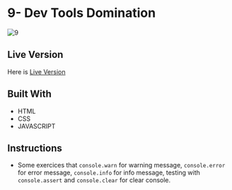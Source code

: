 # 9- Dev Tools Domination
![9](https://user-images.githubusercontent.com/73752127/103696684-d4068400-4faf-11eb-8bbd-96b48b501e8e.PNG)


## Live Version

Here is [Live Version](https://cerensolpan.github.io/JS30_C/09_Dev%20Tools%20Domination/index.html)

## Built With
 - HTML 
 - CSS
 - JAVASCRIPT

## Instructions 

 -   Some exercices that `console.warn` for warning message, `console.error` for error message, `console.info` for info message, testing with `console.assert` and `console.clear` for clear console.